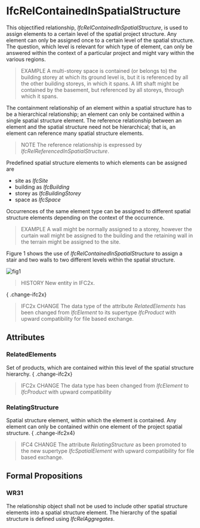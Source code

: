 # IfcRelContainedInSpatialStructure

This objectified relationship, _IfcRelContainedInSpatialStructure_, is used to assign elements to a certain level of the spatial project structure. Any element can only be assigned once to a certain level of the spatial structure. The question, which level is relevant for which type of element, can only be answered within the context of a particular project and might vary within the various regions.

> EXAMPLE  A multi-storey space is contained (or belongs to) the building storey at which its ground level is, but it is referenced by all the other building storeys, in which it spans. A lift shaft might be contained by the basement, but referenced by all storeys, through which it spans.

The containment relationship of an element within a spatial structure has to be a hierarchical relationship; an element can only be contained within a single spatial structure element. The reference relationship between an element and the spatial structure need not be hierarchical; that is, an element can reference many spatial structure elements.

> NOTE  The reference relationship is expressed by _IfcRelReferencedInSpatialStructure_.

Predefined spatial structure elements to which elements can be assigned are

* site as _IfcSite_
* building as _IfcBuilding_
* storey as _IfcBuildingStorey_
* space as _IfcSpace_

Occurrences of the same element type can be assigned to different spatial structure elements depending on the context of the occurrence.

> EXAMPLE  A wall might be normally assigned to a storey, however the curtain wall might be assigned to the building and the retaining wall in the terrain might be assigned to the site.

Figure 1 shows the use of _IfcRelContainedInSpatialStructure_ to assign a stair and two walls to two different levels within the spatial structure.

![fig1](../../../../figures/ifcrelcontainedinspatialstructure-fig1.png "Figure 1 &mdash; Relationship for spatial structure containment")

> HISTORY  New entity in IFC2x.

{ .change-ifc2x}
> IFC2x CHANGE  The data type of the attribute _RelatedElements_ has been changed from _IfcElement_ to its supertype _IfcProduct_ with upward compatibility for file based exchange.

## Attributes

### RelatedElements
Set of products, which are contained within this level of the spatial structure hierarchy.
{ .change-ifc2x}
> IFC2x CHANGE  The data type has been changed from _IfcElement_ to _IfcProduct_ with upward compatibility

### RelatingStructure
Spatial structure element, within which the element is contained. Any element can only be contained within one element of the project spatial structure.
{ .change-ifc2x4}
> IFC4 CHANGE  The attribute _RelatingStructure_ as been promoted to the new supertype _IfcSpatialElement_ with upward compatibility for file based exchange.

## Formal Propositions

### WR31
The relationship object shall not be used to include other spatial structure elements into a spatial structure element. The hierarchy of the spatial structure is defined using _IfcRelAggregates_.
